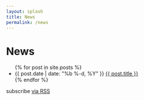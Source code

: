 ```yaml
---
layout: splash
title: News
permalink: /news
---
```


# News

<div class="home">

  <ul class="posts">
    {% for post in site.posts %}
      <li>
        <span class="post-date">{{ post.date | date: "%b %-d, %Y" }}</span>
        <a class="post-link" href="{{ post.url | relative_url }}">{{ post.title }}</a>
      </li>
    {% endfor %}
  </ul>

  <p class="rss-subscribe">subscribe <a href="{{ "/feed.xml" | relative_url  }}">via RSS</a></p>
  
</div>


